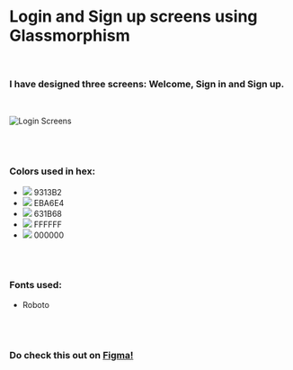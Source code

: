 # Login and Sign up screens using Glassmorphism
<br/>

### I have designed three screens: Welcome, Sign in and Sign up.

<br/>

![Login Screens](https://user-images.githubusercontent.com/56426767/143467593-15d866d4-e825-43f4-b3d5-a52f36ff5c70.png)

<br/><br/>
### Colors used in hex:
  <ul>
  <li><img src="https://via.placeholder.com/15/9313B2/000000?text=+ "> 9313B2</li>
  <li><img src="https://via.placeholder.com/15/EBA6E4/000000?text=+ "> EBA6E4</li>
  <li><img src="https://via.placeholder.com/15/631B68/000000?text=+ "> 631B68</li>
  <li><img src="https://via.placeholder.com/15/FFFFFF/000000?text=+ "> FFFFFF</li>
  <li><img src="https://via.placeholder.com/15/000000/000000?text=+ "> 000000</li></ul>

<br/><br/>
### Fonts used:
   <ul>
  <li>Roboto</li></ul>
  
<br/><br/>
### Do check this out on <a href="https://www.figma.com/community/file/1045707503852764986/Login-Screens-using-glassmorphism">Figma!</a>
